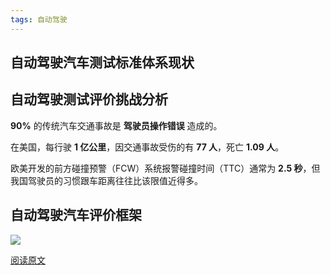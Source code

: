```yaml
---
tags: 自动驾驶
---
```




## 自动驾驶汽车测试标准体系现状



## 自动驾驶测试评价挑战分析

**90%** 的传统汽车交通事故是 **驾驶员操作错误** 造成的。

在美国，每行驶 **1 亿公里**，因交通事故受伤的有 **77 人**，死亡 **1.09 人**。

欧美开发的前方碰撞预警（FCW）系统报警碰撞时间（TTC）通常为 **2.5 秒**，但我国驾驶员的习惯跟车距离往往比该限值近得多。

## 自动驾驶汽车评价框架

![](http://assets.processon.com/chart_image/60e81fa4f346fb6bcd2476a5.png)

[阅读原文](https://mp.weixin.qq.com/s/Up4-tYw_P2nAfi__Z4-HZA)

